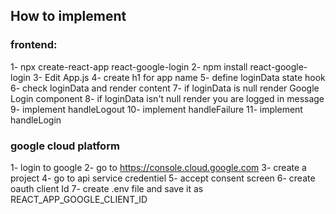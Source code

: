 ## How to implement

### frontend:

1- npx create-react-app react-google-login
2- npm install react-google-login
3- Edit App.js
4- create h1 for app name
5- define loginData state hook
6- check loginData and render content
7- if loginData is null render Google Login component
8- if loginData isn't null render you are logged in message 
9- implement handleLogout
10- implement handleFailure
11- implement handleLogin

### google cloud platform

1- login to google
2- go to https://console.cloud.google.com
3- create a project
4- go to api service credentiel
5- accept consent screen
6- create oauth client Id
7- create .env file and save it as REACT_APP_GOOGLE_CLIENT_ID
